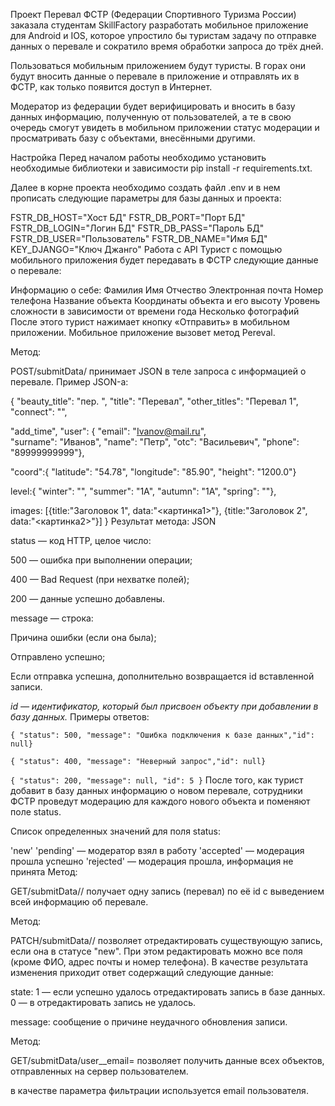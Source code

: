 Проект Перевал
ФСТР (Федерации Спортивного Туризма России) заказала студентам SkillFactory разработать мобильное приложение для Android и IOS, которое упростило бы туристам задачу по отправке данных о перевале и сократило время обработки запроса до трёх дней.

Пользоваться мобильным приложением будут туристы. В горах они будут вносить данные о перевале в приложение и отправлять их в ФСТР, как только появится доступ в Интернет.

Модератор из федерации будет верифицировать и вносить в базу данных информацию, полученную от пользователей, а те в свою очередь смогут увидеть в мобильном приложении статус модерации и просматривать базу с объектами, внесёнными другими.

Настройка
Перед началом работы необходимо установить необходимые библиотеки и зависимости pip install -r requirements.txt.

Далее в корне проекта необходимо создать файл .env и в нем прописать следующие параметры для базы данных и проекта:

FSTR_DB_HOST="Хост БД"
FSTR_DB_PORT="Порт БД"
FSTR_DB_LOGIN="Логин БД"
FSTR_DB_PASS="Пароль БД"
FSTR_DB_USER="Пользователь"
FSTR_DB_NAME="Имя БД"
KEY_DJANGO="Ключ Джанго"
Работа с API
Турист с помощью мобильного приложения будет передавать в ФСТР следующие данные о перевале:

Информацию о себе:
Фамилия
Имя
Отчество
Электронная почта
Номер телефона
Название объекта
Координаты объекта и его высоту
Уровень сложности в зависимости от времени года
Несколько фотографий
После этого турист нажимает кнопку «Отправить» в мобильном приложении. Мобильное приложение вызовет метод Pereval.

Метод:

POST/submitData/
принимает JSON в теле запроса с информацией о перевале. Пример JSON-а:

{
  "beauty_title": "пер. ",
  "title": "Перевал",
  "other_titles": "Перевал 1",
  "connect": "",
 
  "add_time",
  "user": {
        "email": "Ivanov@mail.ru", 		
        "surname": "Иванов",
        "name": "Петр",
        "otc": "Васильевич",
        "phone": "89999999999"}, 
 
   "coord":{
        "latitude": "54.78",
        "longitude": "85.90",
        "height": "1200.0"}
 
  level:{
        "winter": "",
        "summer": "1А",
        "autumn": "1А",
        "spring": ""},
 
   images: [{title:"Заголовок 1", data:"<картинка1>"}, {title:"Заголовок 2", data:"<картинка2>"}]
}
Результат метода: JSON

status — код HTTP, целое число:

500 — ошибка при выполнении операции;

400 — Bad Request (при нехватке полей);

200 — данные успешно добавлены.

message — строка:

Причина ошибки (если она была);

Отправлено успешно;

Если отправка успешна, дополнительно возвращается id вставленной записи.

 *id — идентификатор, который был присвоен объекту при добавлении в базу данных.*
Примеры oтветов:

`{ "status": 500, "message": "Ошибка подключения к базе данных","id": null}`

`{ "status": 400, "message": "Неверный запрос","id": null}`

`{ "status": 200, "message": null, "id": 5 }`
После того, как турист добавит в базу данных информацию о новом перевале, сотрудники ФСТР проведут модерацию для каждого нового объекта и поменяют поле status.

Список определенных значений для поля status:

'new'
'pending' — модератор взял в работу
'accepted' — модерация прошла успешно
'rejected' — модерация прошла, информация не принята
Метод:

GET/submitData/<id>/
получает одну запись (перевал) по её id с выведением всей информацию об перевале.

Метод:

PATCH/submitData/<id>/
позволяет отредактировать существующую запись, если она в статусе "new". При этом редактировать можно все поля (кроме ФИО, адрес почты и номер телефона). В качестве результата изменения приходит ответ содержащий следующие данные:

state: 1 — если успешно удалось отредактировать запись в базе данных. 0 — в отредактировать запись не удалось.

message: сообщение о причине неудачного обновления записи.

Метод:

GET/submitData/user__email=<email>
позволяет получить данные всех объектов, отправленных на сервер пользователем.

в качестве параметра фильтрации используется email пользователя.

